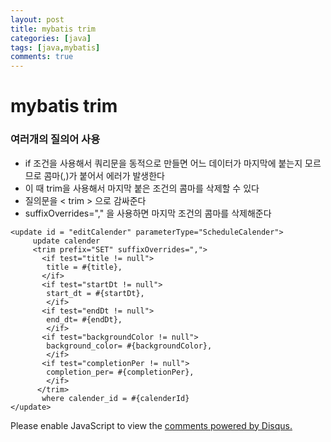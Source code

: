 ```yaml
---
layout: post
title: mybatis trim
categories: [java]
tags: [java,mybatis]
comments: true
---
```

# mybatis trim

### 여러개의 질의어 사용
- if 조건을 사용해서 쿼리문을 동적으로 만들면 어느 데이터가 마지막에 붙는지 모르므로 콤마(,)가 붙어서 에러가 발생한다
- 이 때 trim을 사용해서 마지막 붙은 조건의 콤마를 삭제할 수 있다
- 질의문을 < trim > 으로 감싸준다
- suffixOverrides="," 을 사용하면 마지막 조건의 콤마를 삭제해준다

~~~
<update id = "editCalender" parameterType="ScheduleCalender">
	 update calender
     <trim prefix="SET" suffixOverrides=",">
       <if test="title != null">
        title = #{title},
       </if>
       <if test="startDt != null">
        start_dt = #{startDt},
        </if>
       <if test="endDt != null">
        end_dt= #{endDt},
        </if>
       <if test="backgroundColor != null">
        background_color= #{backgroundColor},
        </if>
       <if test="completionPer != null">
        completion_per= #{completionPer},
        </if>
      </trim>
       where calender_id = #{calenderId}
</update>
~~~



<div id="disqus_thread"></div>
<script>

/**
*  RECOMMENDED CONFIGURATION VARIABLES: EDIT AND UNCOMMENT THE SECTION BELOW TO INSERT DYNAMIC VALUES FROM YOUR PLATFORM OR CMS.
*  LEARN WHY DEFINING THESE VARIABLES IS IMPORTANT: https://disqus.com/admin/universalcode/#configuration-variables*/
/*
var disqus_config = function () {
this.page.url = PAGE_URL;  // Replace PAGE_URL with your page's canonical URL variable
this.page.identifier = PAGE_IDENTIFIER; // Replace PAGE_IDENTIFIER with your page's unique identifier variable
};
*/
(function() { // DON'T EDIT BELOW THIS LINE
var d = document, s = d.createElement('script');
s.src = 'https://parkwonhui.disqus.com/embed.js';
s.setAttribute('data-timestamp', +new Date());
(d.head || d.body).appendChild(s);
})();
</script>
<noscript>Please enable JavaScript to view the <a href="https://disqus.com/?ref_noscript">comments powered by Disqus.</a></noscript>
                            
